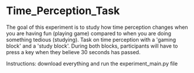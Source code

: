 # Time_Perception_Task
The goal of this experiment is to study how time perception changes when you are having fun (playing game) compared to when you are doing something tedious (studying). 
Task on time perception with a 'gaming block' and a 'study block'. During both blocks, participants will have to press a key when they believe 30 seconds has passed. 

Instructions: download everything and run the experiment_main.py file 
